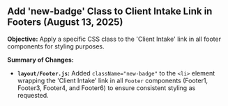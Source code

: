 ## Add 'new-badge' Class to Client Intake Link in Footers (August 13, 2025)

**Objective:** Apply a specific CSS class to the 'Client Intake' link in all footer components for styling purposes.

**Summary of Changes:**

-   **`layout/Footer.js`:** Added `className="new-badge"` to the `<li>` element wrapping the 'Client Intake' link in all `Footer` components (Footer1, Footer3, Footer4, and Footer6) to ensure consistent styling as requested.